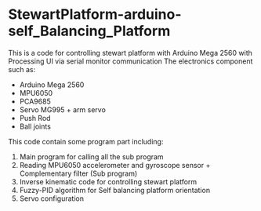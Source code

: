 # StewartPlatform-arduino-self_Balancing_Platform
This is a code for controlling stewart platform with Arduino Mega 2560 with Processing UI via serial monitor communication
The electronics component such as:
- Arduino Mega 2560
- MPU6050
- PCA9685
- Servo MG995 + arm servo
- Push Rod
- Ball joints

This code contain some program part including:
1. Main program for calling all the sub program
2. Reading MPU6050 accelerometer and gyroscope sensor + Complementary filter (Sub program)
3. Inverse kinematic code for controlling stewart platform
4. Fuzzy-PID algorithm for Self balancing platform orientation
5. Servo configuration

